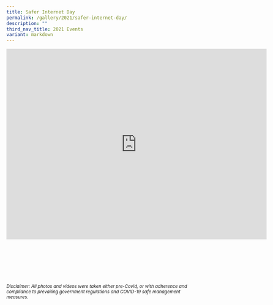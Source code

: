 ```yaml
---
title: Safer Internet Day
permalink: /gallery/2021/safer-internet-day/
description: ""
third_nav_title: 2021 Events
variant: markdown
---
```

<iframe allowfullscreen="true" height="499" width="680" frameborder="0" src="https://docs.google.com/presentation/d/e/2PACX-1vTTvVEj73Xb4zTBRj7px9tsZylO_2ezYVojGM-g91CFU2_sNxuc5f8fa0wtnxh92bo_Jmf2nPswTgo4/embed?start=true&amp;loop=true&amp;delayms=3000"></iframe>

<br><br><br><br><br><br>
<sup>_Disclaimer: All photos and videos were taken either pre-Covid, or with adherence and compliance to prevailing government regulations and COVID-19 safe management measures._</sup>